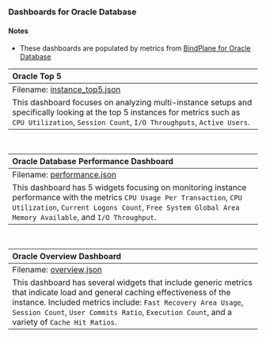 ### Dashboards for Oracle Database

#### Notes

- These dashboards are populated by metrics from [BindPlane for Oracle Database](https://docs.bindplane.bluemedora.com/docs/oracle-database)

|Oracle Top 5|
|:------------------|
|Filename: [instance_top5.json](instance_top5.json)|
|This dashboard focuses on analyzing multi-instance setups and specifically looking at the top 5 instances for metrics such as `CPU Utilization`, `Session Count`, `I/O Throughputs`, `Active Users`.|

&nbsp;

|Oracle Database Performance Dashboard|
|:-----------------------|
|Filename: [performance.json](performance.json)|
|This dashboard has 5 widgets focusing on monitoring instance performance with the metrics `CPU Usage Per Transaction`, `CPU Utilization`, `Current Logons Count`, `Free System Global Area Memory Available`, and `I/O Throughput`.|


&nbsp;

|Oracle Overview Dashboard|
|:-----------------------|
|Filename: [overview.json](overview.json)|
|This dashboard has several widgets that include generic metrics that indicate load and general caching effectiveness of the instance. Included metrics include: `Fast Recovery Area Usage`, `Session Count`, `User Commits Ratio`, `Execution Count`, and a variety of `Cache Hit Ratios`.|
